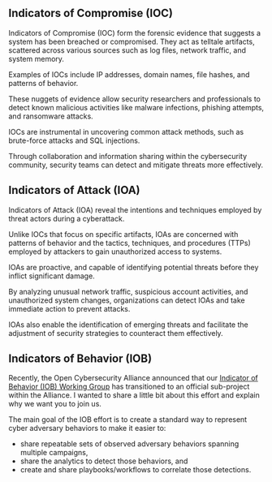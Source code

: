 Indicators of Compromise (IOC)
------------------------------

Indicators of Compromise (IOC) form the forensic evidence that suggests a system has been breached or compromised. They act as telltale artifacts, scattered across various sources such as log files, network traffic, and system memory. 

Examples of IOCs include IP addresses, domain names, file hashes, and patterns of behavior. 

These nuggets of evidence allow security researchers and professionals to detect known malicious activities like malware infections, phishing attempts, and ransomware attacks. 

IOCs are instrumental in uncovering common attack methods, such as brute-force attacks and SQL injections. 

Through collaboration and information sharing within the cybersecurity community, security teams can detect and mitigate threats more effectively.

Indicators of Attack (IOA)
--------------------------
Indicators of Attack (IOA) reveal the intentions and techniques employed by threat actors during a cyberattack. 

Unlike IOCs that focus on specific artifacts, IOAs are concerned with patterns of behavior and the tactics, techniques, and procedures (TTPs) employed by attackers to gain unauthorized access to systems. 

IOAs are proactive, and capable of identifying potential threats before they inflict significant damage. 

By analyzing unusual network traffic, suspicious account activities, and unauthorized system changes, organizations can detect IOAs and take immediate action to prevent attacks. 

IOAs also enable the identification of emerging threats and facilitate the adjustment of security strategies to counteract them effectively.

Indicators of Behavior (IOB)
----------------------------
Recently, the Open Cybersecurity Alliance announced that our [Indicator of Behavior (IOB) Working Group](https://github.com/opencybersecurityalliance/oca-iob) has transitioned to an official sub-project within the Alliance. I wanted to share a little bit about this effort and explain why we want you to join us.

The main goal of the IOB effort is to create a standard way to represent cyber adversary behaviors to make it easier to:
- share repeatable sets of observed adversary behaviors spanning multiple campaigns,
- share the analytics to detect those behaviors, and
- create and share playbooks/workflows to correlate those detections.
